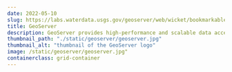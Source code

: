 ```yaml
---
date: 2022-05-10
slug: https://labs.waterdata.usgs.gov/geoserver/web/wicket/bookmarkable/org.geoserver.web.demo.MapPreviewPage?2&filter=false
title: GeoServer
description: GeoServer provides high-performance and scalable data access for scientific datasets using open source standards, Web Mapping Service (WMS), Web Feature Service (WFS), Web Coverage Service (WCS)
thumbnail_path: "./static/geoserver/geoserver.jpg"
thumbnail_alt: "thumbnail of the GeoServer logo"
image: /static/geoserver/geoserver.jpg"
containerclass: grid-container
---
```

